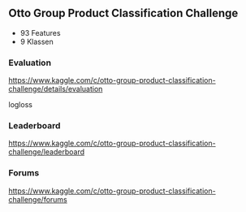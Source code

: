## Otto Group Product Classification Challenge

* 93 Features
* 9 Klassen

### Evaluation

https://www.kaggle.com/c/otto-group-product-classification-challenge/details/evaluation

logloss


### Leaderboard

https://www.kaggle.com/c/otto-group-product-classification-challenge/leaderboard


### Forums

https://www.kaggle.com/c/otto-group-product-classification-challenge/forums